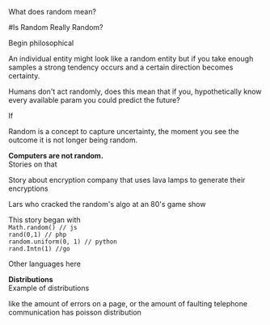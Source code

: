 
What does random mean?

#Is Random Really Random?

Begin philosophical

An individual entity might look like a random entity but if you take enough samples a strong tendency occurs and a certain 
direction becomes certainty.

Humans don't act randomly, does this mean that if you, hypothetically know every available param you could predict the future?

If  

Random is a concept to capture uncertainty, the moment you see the outcome it is not longer being random.


**Computers are not random.**  
Stories on that

Story about encryption company that uses lava lamps to generate their encryptions

Lars who cracked the random's algo at an 80's game show


This story began with  
```Math.random() // js```  
```rand(0,1) // php```  
```random.uniform(0, 1) // python```  
```rand.Intn(1) //go```  


Other languages here

**Distributions**  
Example of distributions 

like the amount of errors on a page, or the amount of faulting telephone communication has poisson distribution

